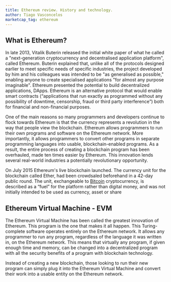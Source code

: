 ```yaml
---
title: Ethereum review. History and technology.
author: Tiago Vasconcelos
marketcap_tag: ethereum
---
```


## What is Ethereum?
In late 2013, Vitalik Buterin released the initial white paper of what he called a "next-generation cryptocurrency and decentralised application platform", called Ethereum. Buterin explained that, unlike all of the protocols designed earlier to meet specific needs of specific industries, the project developed by him and his colleagues was intended to be "as generalised as possible," enabling anyone to create specialised applications "for almost any purpose imaginable". Ethereum presented the potential to build decentralized applications, DApps. Ethereum is an alternative protocol that would enable smart contracts (“applications that run exactly as programmed without any possibility of downtime, censorship, fraud or third party interference”) both for financial and non-financial purposes. 

One of the main reasons so many programmers and developers continue to flock towards Ethereum is that the currency represents a revolution in the way that people view the blockchain. Ethereum allows programmers to run their own programs and software on the Ethereum network. More importantly, it allows programmers to convert other programs in separate programming languages into usable, blockchain-enabled programs. As a result, the entire process of creating a blockchain program has been overhauled, made ten times easier by Ethereum. This innovation lends several real-world industries a potentially revolutionary opportunity.

On July 2015 Ethereum's live blockchain launched. The currency unit for the blockchain called Ether, had been crowdsaled beforehand in a 42-day public round. The unit, exchangeable to [Bitcoin](2017-09-26-bitcoin) cryptocurrency, is described as a “fuel” for the platform rather than digital money, and was not initially intended to be used as currency, asset or share

## Ethereum Virtual Machine - EVM
The Ethereum Virtual Machine has been called the greatest innovation of Ethereum. This program is the one that makes it all happen. This Turing-complete software operates entirely on the Ethereum network. It allows any programmer to run any program, regardless of the language it was written in, on the Ethereum network. This means that virtually any program, if given enough time and memory, can be changed into a decentralized program with all the security benefits of a program with blockchain technology.

Instead of creating a new blockchain, those looking to run their new program can simply plug it into the Ethereum Virtual Machine and convert their work into a usable entity on the Ethereum network.

